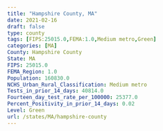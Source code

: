 ```yaml
---
title: "Hampshire County, MA"
date: 2021-02-16
draft: false
type: county
tags: [FIPS:25015.0,FEMA:1.0,Medium metro,Green]
categories: [MA]
County: Hampshire County
State: MA
FIPS: 25015.0
FEMA_Region: 1.0
Population: 160830.0
NCHS_Urban_Rural_Classification: Medium metro
Tests_in_prior_14_days: 40814.0
Fourteen_day_test_rate_per_100000: 25377.0
Percent_Positivity_in_prior_14_days: 0.02
Level: Green
url: /states/MA/hampshire-county
---
```



